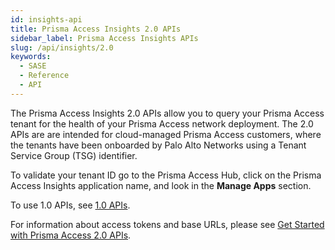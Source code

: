 ```yaml
---
id: insights-api
title: Prisma Access Insights 2.0 APIs
sidebar_label: Prisma Access Insights APIs
slug: /api/insights/2.0
keywords:
  - SASE
  - Reference
  - API
---
```


The Prisma Access Insights 2.0 APIs allow you to query your Prisma Access tenant for the health of
your Prisma Access network deployment. The 2.0 APIs are are intended for cloud-managed Prisma Access
customers, where the tenants have been onboarded by Palo Alto Networks using a Tenant Service Group
(TSG) identifier. 

To validate your tenant ID go to the Prisma Access Hub, click on the Prisma Access Insights
application name, and look in the **Manage Apps** section.

To use 1.0 APIs, see [1.0 APIs](/sase/api/insights/1.0).


For information about access tokens and base URLs, please see 
[Get Started with Prisma Access 2.0 APIs](/sase/docs/insights/getting_started-20).
